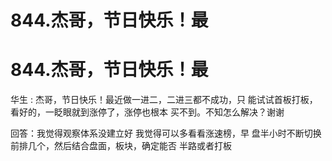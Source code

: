 # 844.杰哥，节日快乐！最

# 844.杰哥，节日快乐！最

华生 : 杰哥，节日快乐！最近做一进二，二进三都不成功，只 能试试首板打板，看好的，一眨眼就到涨停了，涨停也根本 买不到。不知怎么解决？谢谢

回答：我觉得观察体系没建立好 我觉得可以多看看涨速榜，早 盘半小时不断切换前排几个，然后结合盘面，板块，确定能否 半路或者打板